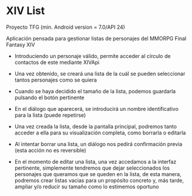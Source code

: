 # XIV List
Proyecto TFG
(min. Android version = 7.0/API 24)

Aplicación pensada para gestionar listas de personajes del MMORPG Final Fantasy XIV
 * Introduciendo un personaje válido, permite acceder al círculo de contactos de este mediante XIVApi
 
 * Una vez obtenido, se creará una lista de la cuál se pueden seleccionar tantos personajes como se quiera
 
 * Cuando se haya decidido el tamaño de la lista, podemos guardarla pulsando el botón pertinente
 
 * En el diálogo que aparecerá, se introducirá un nombre identificativo para la lista (puede repetirse)
 
 * Una vez creada la lista, desde la pantalla principal, podremos tanto acceder a ella para su visualización completa,
 como borrarla o editarla
 
 * Al intentar borrar una lista, un diálogo nos pedirá confirmación previa (esta acción no es reversible)
 
 * En el momento de editar una lista, una vez accedamos a la interfaz pertinente, simplemente tendremos que dejar seleccionados
 los personajes que queramos que se queden en la lista, de esta manera, podremos crear listas vacias para un propósito concreto
 y, más tarde, ampliar y/o reducir su tamaño como lo estimemos oportuno
  
